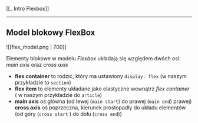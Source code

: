 [[_ Intro Flexbox]]

---
## Model blokowy FlexBox

![[flex_model.png | 700]]

Elementy blokowe w modelu *Flexbox* układają się względem dwóch osi: *main axis* oraz *cross axis*
- **flex container** to rodzic, który ma ustawiony `display: flex` (w naszym przykładzie to `section`)
- **flex item** to elementy układane jako elastyczne wewnątrz *flex container* ( w naszym przykładzie do `article`)
- **main axis** oś główna (od lewej (`main start`) do prawej (`main end`) prawej)
 **cross axis** oś poprzeczna, kierunek prostopadły do układu elementów (od góry (`cross start` ) do dołu (`cross end`))
